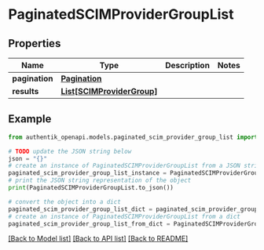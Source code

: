 # PaginatedSCIMProviderGroupList


## Properties

Name | Type | Description | Notes
------------ | ------------- | ------------- | -------------
**pagination** | [**Pagination**](Pagination.md) |  | 
**results** | [**List[SCIMProviderGroup]**](SCIMProviderGroup.md) |  | 

## Example

```python
from authentik_openapi.models.paginated_scim_provider_group_list import PaginatedSCIMProviderGroupList

# TODO update the JSON string below
json = "{}"
# create an instance of PaginatedSCIMProviderGroupList from a JSON string
paginated_scim_provider_group_list_instance = PaginatedSCIMProviderGroupList.from_json(json)
# print the JSON string representation of the object
print(PaginatedSCIMProviderGroupList.to_json())

# convert the object into a dict
paginated_scim_provider_group_list_dict = paginated_scim_provider_group_list_instance.to_dict()
# create an instance of PaginatedSCIMProviderGroupList from a dict
paginated_scim_provider_group_list_from_dict = PaginatedSCIMProviderGroupList.from_dict(paginated_scim_provider_group_list_dict)
```
[[Back to Model list]](../README.md#documentation-for-models) [[Back to API list]](../README.md#documentation-for-api-endpoints) [[Back to README]](../README.md)


